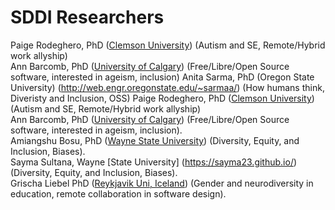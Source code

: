 # SDDI Researchers

Paige Rodeghero, PhD ([Clemson University](www.clemsonhfse.com)) (Autism and SE, Remote/Hybrid work allyship)     
Ann Barcomb, PhD ([University of Calgary](https://www.ucalgary.ca/)) (Free/Libre/Open Source software, interested in ageism, inclusion)
Anita Sarma, PhD (Oregon State University) (http://web.engr.oregonstate.edu/~sarmaa/) (How humans think, Diveristy and Inclusion, OSS)
Paige Rodeghero, PhD ([Clemson University](www.clemsonhfse.com)) (Autism and SE, Remote/Hybrid work allyship)       
Ann Barcomb, PhD ([University of Calgary](https://www.ucalgary.ca/)) (Free/Libre/Open Source software, interested in ageism, inclusion).  
Amiangshu Bosu, PhD ([Wayne State University](www.amiangshu.com)) (Diversity, Equity, and Inclusion, Biases).   
Sayma Sultana, Wayne [State University] (https://sayma23.github.io/) (Diversity, Equity, and Inclusion, Biases).  
Grischa Liebel PhD ([Reykjavik Uni, Iceland](https://ru.is)) (Gender and neurodiversity in education, remote collaboration in software design). 

